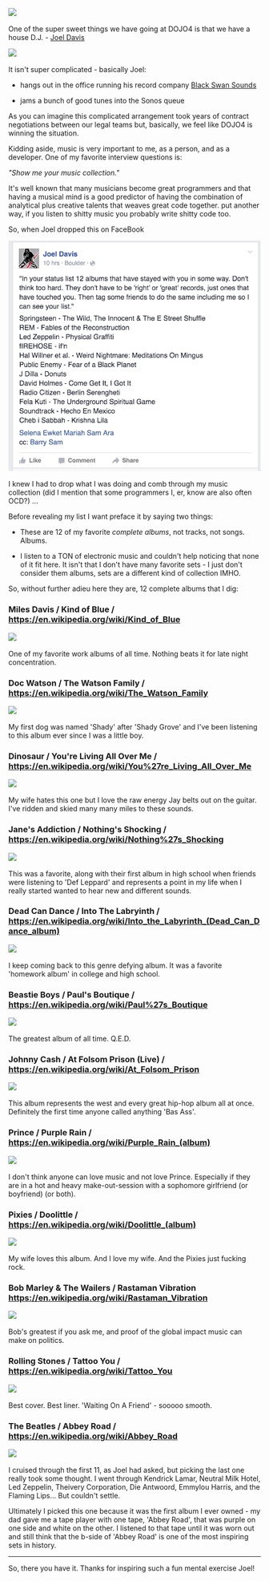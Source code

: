 ![](http://s3.amazonaws.com/drawohara.com.images/all.jpg)

One of the super sweet things we have going at DOJO4 is that we have a house D.J. - [Joel Davis](https://twitter.com/blackswansounds)

![](https://static.wixstatic.com/media/18019e_f52af4a4192b497195902a293aa012ed.jpg/v1/fill/w_475,h_526,al_c,q_80,usm_0.66_1.00_0.01/18019e_f52af4a4192b497195902a293aa012ed.jpg)

It isn't super complicated - basically Joel:

- hangs out in the office running his record company [Black Swan Sounds](http://www.blackswansounds.com/)

- jams a bunch of good tunes into the Sonos queue

As you can imagine this complicated arrangement took years of contract negotiations between our legal teams but, basically, we feel like DOJO4 is winning the situation.

Kidding aside, music is very important to me, as a person, and as a developer.  One of my favorite interview questions is:

<i>"Show me your music collection."</i>

It's well known that many musicians become great programmers and that having a musical mind is a good predictor of having the combination of analytical plus creative talents that weaves great code together.  put another way, if you listen to shitty music you probably write shitty code too.

So, when Joel dropped this on FaceBook

![](assets/b.png)

I knew I had to drop what I was doing and comb through my music collection (did I mention that some programmers I, er, know are also often OCD?) ...

Before revealing my list I want preface it by saying two things:

- These are 12 of my favorite *complete albums*, not tracks, not songs.  Albums.

- I listen to a TON of electronic music and couldn't help noticing that none of it fit here.  It isn't that I don't have many favorite sets - I just don't consider them albums, sets are a different kind of collection IMHO.

So, without further adieu here they are, 12 complete albums that I dig:   

### Miles Davis / Kind of Blue / https://en.wikipedia.org/wiki/Kind_of_Blue

![](https://upload.wikimedia.org/wikipedia/en/9/9c/MilesDavisKindofBlue.jpg)

One of my favorite work albums of all time.  Nothing beats it for late night concentration.

### Doc Watson / The Watson Family / https://en.wikipedia.org/wiki/The_Watson_Family

![](https://upload.wikimedia.org/wikipedia/en/0/0f/TheWatsonFamily2.jpg)

My first dog was named 'Shady' after 'Shady Grove' and I've been listening to this album ever since I was a little boy.


### Dinosaur / You're Living All Over Me / https://en.wikipedia.org/wiki/You%27re_Living_All_Over_Me

![](https://upload.wikimedia.org/wikipedia/en/d/de/Dinosaur_Jr._You%27re_Living_All_Over_Me.jpg)

My wife hates this one but I love the raw energy Jay belts out on the guitar.   I've ridden and skied many many miles to these sounds.

### Jane's Addiction / Nothing's Shocking / https://en.wikipedia.org/wiki/Nothing%27s_Shocking

![](https://upload.wikimedia.org/wikipedia/en/f/f2/NothingsShocking.jpg)

This was a favorite, along with their first album in high school when friends were listening to 'Def Leppard' and represents a point in my life when I really started wanted to hear new and different sounds.

### Dead Can Dance / Into The Labryinth / https://en.wikipedia.org/wiki/Into_the_Labyrinth_(Dead_Can_Dance_album)

![](https://upload.wikimedia.org/wikipedia/en/b/bf/Into_labyrinth_-_dead_can_dance.jpg)

I keep coming back to this genre defying album.  It was a favorite 'homework album' in college and high school.

### Beastie Boys / Paul's Boutique / https://en.wikipedia.org/wiki/Paul%27s_Boutique

![](https://upload.wikimedia.org/wikipedia/en/0/07/BeastieBoysPaul%27sBoutique.jpg)

The greatest album of all time.  Q.E.D.


### Johnny Cash / At Folsom Prison (Live) / https://en.wikipedia.org/wiki/At_Folsom_Prison

![](https://upload.wikimedia.org/wikipedia/en/b/bf/Johnny_Cash_At_Folsom_Prison.jpg)

This album represents the west and every great hip-hop album all at once.  Definitely the first time anyone called anything 'Bas Ass'.

### Prince / Purple Rain / https://en.wikipedia.org/wiki/Purple_Rain_(album)

![](https://upload.wikimedia.org/wikipedia/en/9/9c/Princepurplerain.jpg)

I don't think anyone can love music and not love Prince.  Especially if they are in a hot and heavy make-out-session with a sophomore girlfriend (or boyfriend) (or both). 

### Pixies / Doolittle / https://en.wikipedia.org/wiki/Doolittle_(album)

![](https://upload.wikimedia.org/wikipedia/en/6/6b/Pixies-Doolittle.jpg)

My wife loves this album.  And I love my wife.  And the Pixies just fucking rock.

### Bob Marley & The Wailers / Rastaman Vibration https://en.wikipedia.org/wiki/Rastaman_Vibration


![](https://upload.wikimedia.org/wikipedia/en/6/66/BobMarley-RastamanVibration.jpg)

Bob's greatest if you ask me, and proof of the global impact music can make on politics.

### Rolling Stones / Tattoo You / https://en.wikipedia.org/wiki/Tattoo_You

![](https://upload.wikimedia.org/wikipedia/en/1/16/TattooYou81.jpg)

Best cover.  Best liner.   'Waiting On A Friend' - sooooo smooth.

### The Beatles / Abbey Road / https://en.wikipedia.org/wiki/Abbey_Road

![](https://upload.wikimedia.org/wikipedia/en/4/42/Beatles_-_Abbey_Road.jpg)

I cruised through the first 11, as Joel had asked, but picking the last one really took some thought.  I went through Kendrick Lamar, Neutral Milk Hotel, Led Zeppelin, Theivery Corporation, Die Antwoord, Emmylou Harris, and the Flaming Lips... But couldn't settle.

Ultimately I picked this one because it was the first album I ever owned - my dad gave me a tape player with one tape, 'Abbey Road', that was purple on one side and white on the other.  I listened to that tape until it was worn out and still think that the b-side of 'Abbey Road' is one of the most inspiring sets in history.

---------------------

So, there you have it.  Thanks for inspiring such a fun mental exercise Joel!

